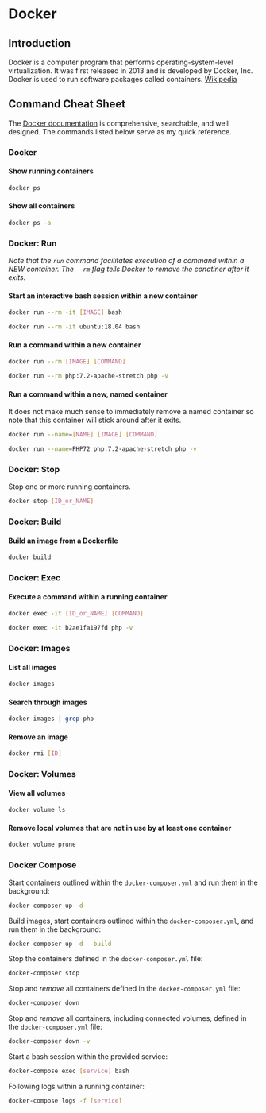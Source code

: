 # Docker

## Introduction

Docker is a computer program that performs operating-system-level virtualization. It was first released in 2013 and is developed by Docker, Inc. Docker is used to run software packages called containers. [Wikipedia](https://en.wikipedia.org/wiki/Docker_(software))

## Command Cheat Sheet

The [Docker documentation](https://docs.docker.com/engine/reference/commandline/docker/) is comprehensive, searchable, and well designed. The commands listed below serve as my quick reference.

### Docker

#### Show running containers

```bash
docker ps
```

#### Show all containers

```bash
docker ps -a
```

### Docker: Run

*Note that the `run` command facilitates execution of a command within a NEW container. The `--rm` flag tells Docker to remove the conatiner after it exits.*

#### Start an interactive bash session within a new container

```bash
docker run --rm -it [IMAGE] bash
```

```bash
docker run --rm -it ubuntu:18.04 bash
```

#### Run a command within a new container

```bash
docker run --rm [IMAGE] [COMMAND]
```

```bash
docker run --rm php:7.2-apache-stretch php -v
```

#### Run a command within a new, named container

It does not make much sense to immediately remove a named container so note that this container will stick around after it exits.

```bash
docker run --name=[NAME] [IMAGE] [COMMAND]
```

```bash
docker run --name=PHP72 php:7.2-apache-stretch php -v
```

### Docker: Stop

Stop one or more running containers.

```bash
docker stop [ID_or_NAME]
```

### Docker: Build

#### Build an image from a Dockerfile

```bash
docker build
```

### Docker: Exec

#### Execute a command within a running container

```bash
docker exec -it [ID_or_NAME] [COMMAND]
```

```bash
docker exec -it b2ae1fa197fd php -v
```

### Docker: Images

#### List all images

```bash
docker images
```

#### Search through images

```bash
docker images | grep php
```

#### Remove an image

```bash
docker rmi [ID]
```

### Docker: Volumes

#### View all volumes

```bash
docker volume ls
```

#### Remove local volumes that are not in use by at least one container

```bash
docker volume prune
```

### Docker Compose

Start containers outlined within the `docker-composer.yml` and run them in the background:

```bash
docker-composer up -d
```

Build images, start containers outlined within the `docker-composer.yml`, and run them in the background:

```bash
docker-composer up -d --build
```

Stop the containers defined in the `docker-composer.yml` file:

```bash
docker-composer stop
```

Stop and *remove* all containers defined in the `docker-composer.yml` file:

```bash
docker-composer down
```

Stop and *remove* all containers, including connected volumes, defined in the `docker-composer.yml` file:

```bash
docker-composer down -v
```

Start a bash session within the provided service:

```bash
docker-compose exec [service] bash
```

Following logs within a running container:

```bash
docker-compose logs -f [service]
```
